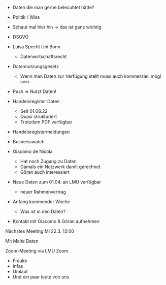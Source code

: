 

- Daten die man gerne belecuhtet hätte?

- Politik / Wiss
- Schaut mal hier hin -> das ist ganz wichtig
- DSGVO
- Luisa Specht Uni Bonn
	- Datenwirtschaftsrecht
- Datennutzungsgesetz
	- Wenn man Daten zur Verfügung stellt muss auch kommerziell mögl sein
- Push => Nutzt Daten!
- Handelsregister Daten
	- Seit 01.08.22
	- Quasi strukturiert
	- Trotzdem PDF verfügbar
- Handelsregistermeldungen
- Businesswatch
- Giacomo de Nicola
	- Hat noch Zugang zu Daten
	- Damals ein Netzwerk damit gerechnet
	- Göran auch interessiert
- Neue Daten zum 01.04. an LMU verfügbar
	- neuer Rahmenvertrag

- Anfang kommender Woche
	- Was ist in den Daten?


- Kontakt mit Giacomo & Göran aufnehmen

Nächstes Meeting Mi 22.3. 12:00

Mit Malte Daten

Zoom-Meeting via LMU Zoom
- Frauke
- infas
- Umlaut
- Und ein paar leute von uns